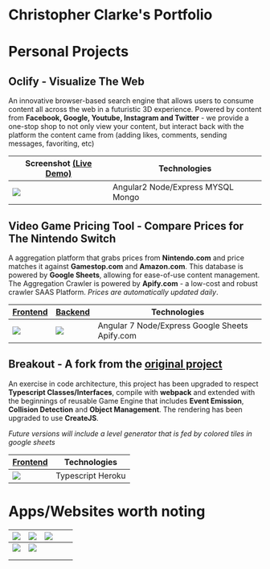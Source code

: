 
# Christopher Clarke's Portfolio

# Personal Projects

## Oclify - Visualize The Web
An innovative browser-based search engine that allows users to consume content all across the web in a futuristic 3D experience. Powered by content from **Facebook, Google, Youtube, Instagram and Twitter** - we provide a one-stop shop to not only view your content, but interact back with the platform the content came from (adding likes, comments, sending messages, favoriting, etc)

| Screenshot [(Live Demo)](https://drive.google.com/file/d/1EhOi4i0NpxJPO7wIZ8-glcu51W6VigFm/view?usp=sharing) | Technologies|
|--|--|
| [![](https://user-images.githubusercontent.com/5151401/69593792-2274e100-0faf-11ea-9580-996c4b0a7a4e.png)](https://drive.google.com/file/d/1EhOi4i0NpxJPO7wIZ8-glcu51W6VigFm/view?usp=sharing)| Angular2 Node/Express MYSQL Mongo

## Video Game Pricing Tool - Compare Prices for The Nintendo Switch
A aggregation platform that grabs prices from **Nintendo.com** and price matches it against **Gamestop.com** and **Amazon.com**. This database is powered by **Google Sheets**, allowing for ease-of-use content management. The Aggregation Crawler is powered by **Apify.com** - a low-cost and robust crawler SAAS Platform. 
*Prices are automatically updated daily*.

| <a href="https://vgpt.herokuapp.com/">Frontend</a> | <a href="https://docs.google.com/spreadsheets/d/1MIM2mpx3Hq8jcM-2VOl-qJdtYMdoHZnHG_PZgnp11iQ/edit?usp=sharing">Backend</a>| Technologies|
|--|--|--|
| [![](https://user-images.githubusercontent.com/5151401/69594669-eb53ff00-0fb1-11ea-887f-2b95a7b25b9c.png)]([https://vgpt.herokuapp.com/](https://vgpt.herokuapp.com/))| <a href="https://docs.google.com/spreadsheets/d/1MIM2mpx3Hq8jcM-2VOl-qJdtYMdoHZnHG_PZgnp11iQ/edit?usp=sharing"><img src="https://user-images.githubusercontent.com/5151401/69595104-6a960280-0fb3-11ea-8d48-e4f8b137df76.png"/></a>| Angular 7 Node/Express Google Sheets Apify.com

## Breakout - A fork from the [original project](https://github.com/ajweeks/Breakout)
An exercise in code architecture, this project has been upgraded to respect **Typescript Classes/Interfaces**, compile with **webpack** and extended with the beginnings of reusable Game Engine that includes **Event Emission**, **Collision Detection** and **Object Management**. The rendering has been upgraded to use **CreateJS**.

*Future versions will include a level generator that is fed by colored tiles in google sheets*

| <a href="https://afroradiohead-breakout.herokuapp.com/">Frontend</a> | Technologies|
|--|--|
| [![](https://user-images.githubusercontent.com/5151401/69595520-a2517a00-0fb4-11ea-934c-71890af1a809.png)]([[https://afroradiohead-breakout.herokuapp.com/](https://afroradiohead-breakout.herokuapp.com/)/](https://vgpt.herokuapp.com/))| Typescript Heroku


# Apps/Websites worth noting
| <a href="[ https://www.runit.com /]( https://www.runit.com /)">   <img src=" https://user-images.githubusercontent.com/5151401/69597491-00815b80-0fbb-11ea-98d3-4e8e4b0b4378.png "></a> | <a href="[https://tieks.com/](https://tieks.com/)">  <img src="https://user-images.githubusercontent.com/5151401/69597240-2c501180-0fba-11ea-8dab-bb6ac8ce723e.png"></a> | <a href="[http://www.pricegrabber.com/](http://www.pricegrabber.com/)">  <img src="https://user-images.githubusercontent.com/5151401/69597240-2c501180-0fba-11ea-8dab-bb6ac8ce723e.png"></a> |  |  |
|:----------------------------------------------------------------------------------------------------------------------------------------------------------------------------------------------------:|----------------------------------------------------------------------------------------------------------------------------------------------------------------------------------|----------------------------------------------------------------------------------------------------------------------------------------------------------------------------------------------|---|---|
| <a href="[https://www.ceramicartspace.com/](https://www.ceramicartspace.com/)">  <img src="https://user-images.githubusercontent.com/5151401/69597534-273f9200-0fbb-11ea-81c7-b65f69cfb445.png"></a> | <a href="[https://www.misla.org/](https://www.misla.org/)">  <img src="https://user-images.githubusercontent.com/5151401/69597567-39b9cb80-0fbb-11ea-82a5-a7c151149b64.png"></a> |  |  |  |
|  |  |  |  |  |
|  |  |  |  |  |
